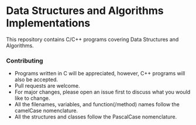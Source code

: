 # Data Structures and Algorithms Implementations

This repository contains C/C++ programs covering Data Structures and Algorithms.


### Contributing
- Programs written in C will be appreciated, however, C++ programs will also be accepted.
- Pull requests are welcome. 
- For major changes, please open an issue first to discuss what you would like to change. 
- All the filenames, variables, and function(/method) names follow the camelCase nomenclature.
- All the structures and classes follow the PascalCase nomenclature.